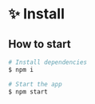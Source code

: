 
# ✨ Install

## How to start

```bash
# Install dependencies
$ npm i

# Start the app
$ npm start
```
